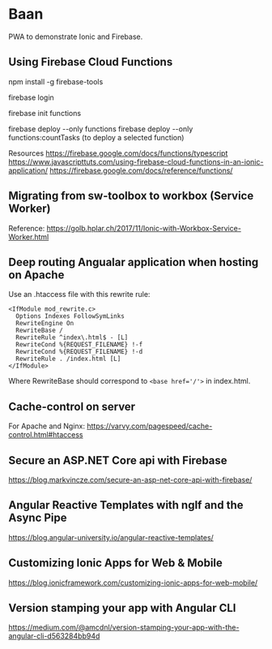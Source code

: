 # Baan

PWA to demonstrate Ionic and Firebase.


## Using Firebase Cloud Functions

npm install -g firebase-tools

firebase login

firebase init functions

firebase deploy --only functions
firebase deploy --only functions:countTasks (to deploy a selected function)

Resources
https://firebase.google.com/docs/functions/typescript
https://www.javascripttuts.com/using-firebase-cloud-functions-in-an-ionic-application/
https://firebase.google.com/docs/reference/functions/


## Migrating from sw-toolbox to workbox (Service Worker)

Reference:
https://golb.hplar.ch/2017/11/Ionic-with-Workbox-Service-Worker.html

## Deep routing Angualar application when hosting on Apache

Use an .htaccess file with this rewrite rule:

```
<IfModule mod_rewrite.c>
  Options Indexes FollowSymLinks
  RewriteEngine On
  RewriteBase /
  RewriteRule ^index\.html$ - [L]
  RewriteCond %{REQUEST_FILENAME} !-f
  RewriteCond %{REQUEST_FILENAME} !-d
  RewriteRule . /index.html [L]
</IfModule>
```
Where RewriteBase should correspond to ```<base href='/'>``` in index.html.

## Cache-control on server

For Apache and Nginx: https://varvy.com/pagespeed/cache-control.html#htaccess


## Secure an ASP.NET Core api with Firebase

https://blog.markvincze.com/secure-an-asp-net-core-api-with-firebase/


## Angular Reactive Templates with ngIf and the Async Pipe

https://blog.angular-university.io/angular-reactive-templates/


## Customizing Ionic Apps for Web & Mobile

https://blog.ionicframework.com/customizing-ionic-apps-for-web-mobile/

## Version stamping your app with Angular CLI

https://medium.com/@amcdnl/version-stamping-your-app-with-the-angular-cli-d563284bb94d
